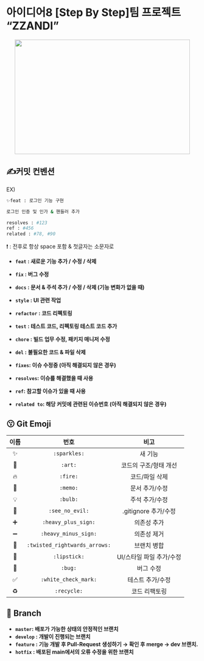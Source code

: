 # 아이디어8 [Step By Step]팀 프로젝트 “ZZANDI” 

<p align="center"><img src="https://user-images.githubusercontent.com/72914519/184625540-53b152f4-cc92-4a50-b95c-4d88411b6a01.png" width="460" height="300"></p>

## ✍커밋 컨벤션


EX)
```bash
✨feat : 로그인 기능 구현

로그인 인증 및 인가 & 핸들러 추가

resolves : #123
ref : #456
related : #78, #90
```
❗  :  전후로 항상 space 포함 & 첫글자는 소문자로
- **`feat` : 새로운 기능 추가 / 수정 / 삭제** 
- **`fix` : 버그 수정**
- **`docs` : 문서 & 주석 추가 / 수정 / 삭제 (기능 변화가 없을 때)**
- **`style` : UI 관련 작업**
- **`refactor` : 코드 리펙토링**
- **`test` : 테스트 코드, 리펙토링 테스트 코드 추가**
- **`chore` : 빌드 업무 수정, 패키지 매니저 수정**
- **`del` : 불필요한 코드 & 파일 삭제**

- **`fixes`: 이슈 수정중 (아직 해결되지 않은 경우)**
- **`resolves`: 이슈를 해결했을 때 사용**
- **`ref`: 참고할 이슈가 있을 때 사용**
- **`related to`: 해당 커밋에 관련된 이슈번호 (아직 해결되지 않은 경우)**

## 😗 Git Emoji
|이름|번호|비고|
|:-:|:-:|:-:|  
|✨|`:sparkles:`|새 기능|
|🎨|`:art:`|코드의 구조/형태 개선|
|🔥|`:fire:`|코드/파일 삭제|
|📝|`:memo:`|문서 추가/수정|
|💡|`:bulb:`|주석 추가/수정|
|🙈|`:see_no_evil:`|.gitignore 추가/수정|
|➕|`:heavy_plus_sign:`|의존성 추가|
|➖|`:heavy_minus_sign:`|의존성 제거|
|🔀|`:twisted_rightwards_arrows:`|브랜치 병합|
|💄|`:lipstick:`|UI/스타일 파일 추가/수정|
|🐛|`:bug:`|버그 수정|
|✅|`:white_check_mark:`|테스트 추가/수정|
|♻️|`:recycle:`|코드 리팩토링|

## 📌 Branch


- **`master`: 배포가 가능한 상태의 안정적인 브랜치**
- **`develop` : 개발이 진행되는 브랜치**
- **`feature` : 기능 개발 후 Pull-Request 생성하기 → 확인 후 merge → dev 브랜치.**
- **`hotfix` : 배포된 main에서의 오류 수정을 위한 브랜치**
